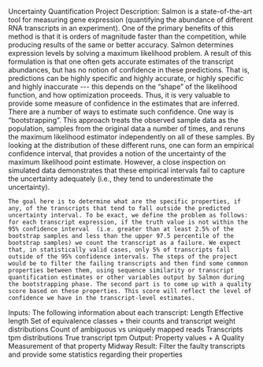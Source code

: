 Uncertainty Quantification
	Project Description: ​Salmon is a state-of-the-art tool for measuring gene expression (quantifying the abundance of different RNA transcripts in an experiment). One of the primary benefits of this method is that it is orders of magnitude faster than the competition, while producing results of the same or better accuracy. Salmon determines expression levels by solving a maximum likelihood problem. A result of this formulation is that one often gets accurate estimates of the transcript abundances, but has no notion of confidence in these predictions. That is, predictions can be highly specific and highly accurate, or highly specific and highly inaccurate --- this depends on the “shape” of the likelihood function, and how optimization proceeds. Thus, it is very valuable to provide some measure of confidence in the estimates that are inferred. There are a number of ways to estimate such confidence. One way is “bootstrapping”. This approach treats the observed sample data as the population, samples from the original data a number of times, and reruns the maximum likelihood estimator independently on all of these samples. By looking at the distribution of these different runs, one can form an empirical confidence interval, that provides a notion of the uncertainty of the maximum likelihood point estimate. However, a close inspection on simulated data demonstrates that these empirical intervals fail to capture the uncertainty adequately (i.e., they tend to underestimate the uncertainty).

	The goal here is to determine what are the specific properties, if any, of the transcripts that tend to fall outside the predicted uncertainty interval. To be exact, we define the problem as follows: for each transcript expression, if the truth value is not within the 95% confidence interval  (i.e. greater than at least 2.5% of the bootstrap samples and less than the upper 97.5 percentile of the bootstrap samples) we count the transcript as a failure. We expect that, in statistically valid cases, only 5% of transcripts fall outside of the 95% confidence intervals. The steps of the project would be to filter the failing transcripts and then find some common properties between them, using sequence similarity or transcript quantification estimates or other variables output by Salmon during the bootstrapping phase. The second part is to come up with a quality score based on these properties. This score will reflect the level of confidence we have in the transcript-level estimates. 
Inputs: 
The following information about each transcript:
Length
Effective length
Set of equivalence classes + their counts and transcript weight distributions
Count of ambiguous vs uniquely mapped reads
Transcripts tpm distributions
True transcript tpm
Output:
Property values + A Quality Measurement of that property
Midway Result:
Filter the faulty transcripts and provide some statistics regarding their properties



